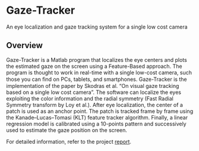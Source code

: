 # Gaze-Tracker
An eye localization and gaze tracking system for a single low cost camera

## Overview
Gaze-Tracker is a Matlab program that localizes the eye centers and plots the estimated gaze on the screen using a Feature-Based approach. The program is thought to work in real-time with a single low-cost camera, such those you can ﬁnd on PCs, tablets, and smartphones. Gaze-Tracker is the implementation of the paper by Skodras et al. “On visual gaze tracking based on a single low cost camera”. The software can localize the eyes exploiting the color information and the radial symmetry (Fast Radial Symmetry transform by Loy et al.). After eye localization, the center of a patch is used as an anchor point. The patch is tracked frame by frame using the Kanade–Lucas–Tomasi (KLT) feature tracker algorithm. Finally, a linear regression model is calibrated using a 10-points pattern and successively used to estimate the gaze position on the screen.

For detailed information, refer to the project [report](doc/Gaze-Tracker.pdf).

